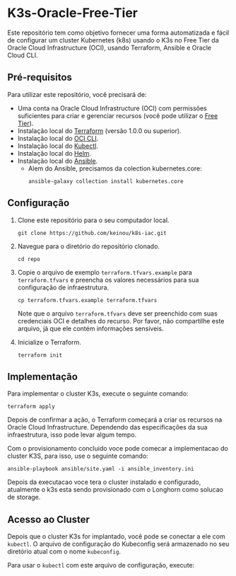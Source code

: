 # K3s-Oracle-Free-Tier

Este repositório tem como objetivo fornecer uma forma automatizada e fácil de configurar um cluster Kubernetes (k8s) usando o K3s no Free Tier da Oracle Cloud Infrastructure (OCI), usando Terraform, Ansible e Oracle Cloud CLI.

## Pré-requisitos

Para utilizar este repositório, você precisará de:

- Uma conta na Oracle Cloud Infrastructure (OCI) com permissões suficientes para criar e gerenciar recursos (você pode utilizar o [Free Tier](https://www.oracle.com/cloud/free/)).
- Instalação local do [Terraform](https://www.terraform.io/downloads.html) (versão 1.0.0 ou superior).
- Instalação local do [OCI CLI](https://docs.oracle.com/en-us/iaas/Content/API/SDKDocs/cliinstall.htm).
- Instalação local do [Kubectl](https://kubernetes.io/docs/tasks/tools/).
- Instalação local do [Helm](https://helm.sh/docs/intro/install/).
- Instalação local do [Ansible](https://docs.ansible.com/ansible/latest/installation_guide/intro_installation.html).
  - Alem do Ansible, precisamos da colection kubernetes.core:
    ```
    ansible-galaxy collection install kubernetes.core
    ```

## Configuração

1. Clone este repositório para o seu computador local.

   ```
   git clone https://github.com/keinou/k8s-iac.git
   ```

2. Navegue para o diretório do repositório clonado.

   ```
   cd repo
   ```

3. Copie o arquivo de exemplo `terraform.tfvars.example` para `terraform.tfvars` e preencha os valores necessários para sua configuração de infraestrutura.

   ```
   cp terraform.tfvars.example terraform.tfvars
   ```

   Note que o arquivo `terraform.tfvars` deve ser preenchido com suas credenciais OCI e detalhes do recurso. Por favor, não compartilhe este arquivo, já que ele contém informações sensíveis.

4. Inicialize o Terraform.

   ```
   terraform init
   ```

## Implementação

Para implementar o cluster K3s, execute o seguinte comando:

```
terraform apply
```

Depois de confirmar a ação, o Terraform começará a criar os recursos na Oracle Cloud Infrastructure. Dependendo das especificações da sua infraestrutura, isso pode levar algum tempo.

Com o provisionamento concluido voce pode comecar a implementacao do cluster K3S, para isso, use o seguinte comando:

```
ansible-playbook ansible/site.yaml -i ansible_inventory.ini
```

Depois da executacao voce tera o cluster instalado e configurado, atualmente o k3s esta sendo provisionado com o Longhorn como solucao de storage.

## Acesso ao Cluster

Depois que o cluster K3s for implantado, você pode se conectar a ele com `kubectl`. O arquivo de configuração do Kubeconfig será armazenado no seu diretório atual com o nome `kubeconfig`.

Para usar o `kubectl` com este arquivo de configuração, execute:
